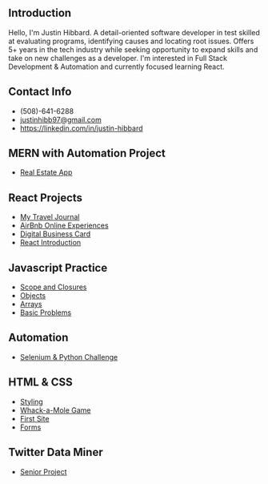 <!---
justinhibb97/justinhibb97 is a ✨ special ✨ repository because its `README.md` (this file) appears on your GitHub profile.
You can click the Preview link to take a look at your changes.
--->
## Introduction
Hello, I'm Justin Hibbard. A detail-oriented software developer in test skilled at evaluating programs, identifying causes and locating root issues. Offers 5+ years in the tech industry while seeking opportunity to expand skills and take on new challenges as a developer. I'm interested in Full Stack Development & Automation and currently focused learning React.

## Contact Info
- (508)-641-6288
- justinhibb97@gmail.com
- https://linkedin.com/in/justin-hibbard

## MERN with Automation Project
- [Real Estate App](https://github.com/justinhibb97/mern-estate)

## React Projects
- [My Travel Journal](https://github.com/justinhibb97/my-travel-journal)
- [AirBnb Online Experiences](https://github.com/justinhibb97/react-airbnb-online-experiences)
- [Digital Business Card](https://github.com/justinhibb97/digital-business-card)
- [React Introduction](https://github.com/justinhibb97/react-course-project1)

## Javascript Practice
- [Scope and Closures](https://github.com/justinhibb97/scope_closures_project)
- [Objects](https://github.com/justinhibb97/javascript-objects-project)
- [Arrays](https://github.com/justinhibb97/AdvancedArrayProject)
- [Basic Problems](https://github.com/justinhibb97/JS-Practice)

## Automation
- [Selenium & Python Challenge](https://github.com/justinhibb97/automation_challenge)

## HTML & CSS
- [Styling](https://github.com/justinhibb97/CSS-practice)
- [Whack-a-Mole Game](https://github.com/justinhibb97/basic-mole-game)
- [First Site](https://github.com/justinhibb97/aa-first-site)
- [Forms](https://github.com/justinhibb97/building-html-forms)

## Twitter Data Miner
- [Senior Project](https://github.com/justinhibb97/twitter_data_miner)

